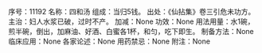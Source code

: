 序号：11192
名称：四和汤
组成：当归5钱。
出处：《仙拈集》卷三引危未功方。
主治：妇人水浆已破，过时不产。
加减：None
功效：None
用法用量：水1碗，煎半碗，倒出，加麻油、好酒、白蜜各1杯，和匀，吃下即生。
制备方法：None
临床应用：None
各家论述：None
用药禁忌：None
附注：None
